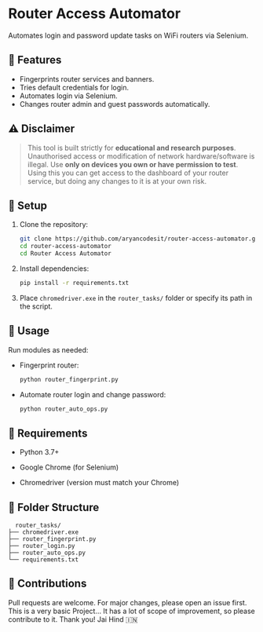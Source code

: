 # Router Access Automator

Automates login and password update tasks on WiFi routers via Selenium. 

## 🔧 Features

- Fingerprints router services and banners.
- Tries default credentials for login.
- Automates login via Selenium.
- Changes router admin and guest passwords automatically.

## ⚠️ Disclaimer

> This tool is built strictly for **educational and research purposes**. Unauthorised access or modification of network hardware/software is illegal. Use **only on devices you own or have permission to test**. Using this you can get access to the dashboard of your router service, but doing any changes to it is at your own risk. 

## 🚀 Setup

1. Clone the repository:
   ```bash
   git clone https://github.com/aryancodesit/router-access-automator.git
   cd router-access-automator
   cd Router Access Automator
   
2. Install dependencies:
   ```bash
   pip install -r requirements.txt
   
3. Place ```chromedriver.exe``` in the ```router_tasks/``` folder or specify its path in the script.

## 🧪 Usage

Run modules as needed:

- Fingerprint router:
  ```bash
  python router_fingerprint.py

- Automate router login and change password:
  ```bash
  python router_auto_ops.py

## 📝 Requirements

- Python 3.7+

- Google Chrome (for Selenium)

- Chromedriver (version must match your Chrome)

## 📂 Folder Structure

  ```
    router_tasks/
  ├── chromedriver.exe
  ├── router_fingerprint.py
  ├── router_login.py
  ├── router_auto_ops.py
  └── requirements.txt
  ```

## 🤝 Contributions

Pull requests are welcome. For major changes, please open an issue first. This is a very basic Project... It has a lot of scope of improvement, so please contribute to it. Thank you! Jai Hind 🇮🇳
